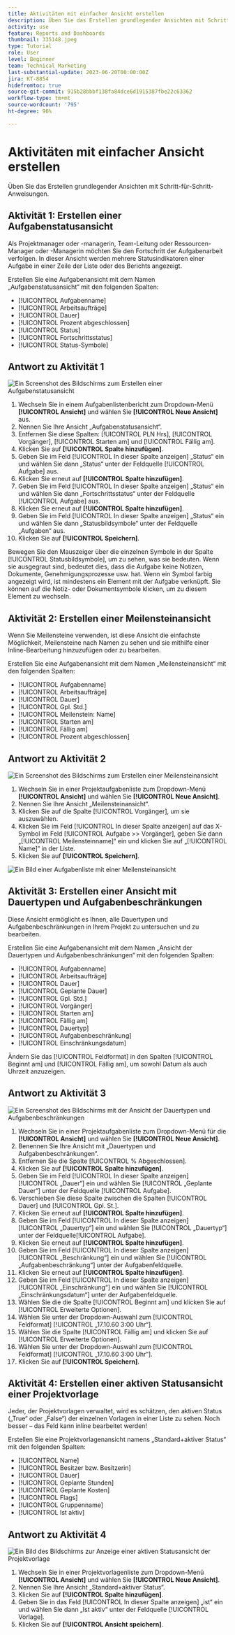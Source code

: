 ```yaml
---
title: Aktivitäten mit einfacher Ansicht erstellen
description: Üben Sie das Erstellen grundlegender Ansichten mit Schritt-für-Schritt-Anweisungen.
activity: use
feature: Reports and Dashboards
thumbnail: 335148.jpeg
type: Tutorial
role: User
level: Beginner
team: Technical Marketing
last-substantial-update: 2023-06-20T00:00:00Z
jira: KT-8854
hidefromtoc: true
source-git-commit: 915b28bbbf138fa84dce6d1915387fbe22c63362
workflow-type: tm+mt
source-wordcount: '795'
ht-degree: 96%

---
```


# Aktivitäten mit einfacher Ansicht erstellen

Üben Sie das Erstellen grundlegender Ansichten mit Schritt-für-Schritt-Anweisungen.

## Aktivität 1: Erstellen einer Aufgabenstatusansicht

Als Projektmanager oder -managerin, Team-Leitung oder Ressourcen-Manager oder -Managerin möchten Sie den Fortschritt der Aufgabenarbeit verfolgen. In dieser Ansicht werden mehrere Statusindikatoren einer Aufgabe in einer Zeile der Liste oder des Berichts angezeigt.

Erstellen Sie eine Aufgabenansicht mit dem Namen „Aufgabenstatusansicht“ mit den folgenden Spalten:

* [!UICONTROL Aufgabenname]
* [!UICONTROL Arbeitsaufträge]
* [!UICONTROL Dauer]
* [!UICONTROL Prozent abgeschlossen]
* [!UICONTROL Status]
* [!UICONTROL Fortschrittsstatus]
* [!UICONTROL Status-Symbole]

## Antwort zu Aktivität 1

![Ein Screenshot des Bildschirms zum Erstellen einer Aufgabenstatusansicht](assets/view-exercise.png)

1. Wechseln Sie in einem Aufgabenlistenbericht zum Dropdown-Menü **[!UICONTROL Ansicht]** und wählen Sie **[!UICONTROL Neue Ansicht]** aus.
1. Nennen Sie Ihre Ansicht „Aufgabenstatusansicht“.
1. Entfernen Sie diese Spalten: [!UICONTROL PLN Hrs], [!UICONTROL Vorgänger], [!UICONTROL Starten am] und [!UICONTROL Fällig am].
1. Klicken Sie auf **[!UICONTROL Spalte hinzufügen]**.
1. Geben Sie im Feld [!UICONTROL In dieser Spalte anzeigen] „Status“ ein und wählen Sie dann „Status“ unter der Feldquelle [!UICONTROL Aufgabe] aus.
1. Klicken Sie erneut auf **[!UICONTROL Spalte hinzufügen]**.
1. Geben Sie im Feld [!UICONTROL In dieser Spalte anzeigen] „Status“ ein und wählen Sie dann „Fortschrittsstatus“ unter der Feldquelle [!UICONTROL Aufgabe] aus.
1. Klicken Sie erneut auf **[!UICONTROL Spalte hinzufügen]**.
1. Geben Sie im Feld [!UICONTROL In dieser Spalte anzeigen] „Status“ ein und wählen Sie dann „Statusbildsymbole“ unter der Feldquelle „Aufgaben“ aus.
1. Klicken Sie auf **[!UICONTROL Speichern]**.

Bewegen Sie den Mauszeiger über die einzelnen Symbole in der Spalte [!UICONTROL Statusbildsymbole], um zu sehen, was sie bedeuten. Wenn sie ausgegraut sind, bedeutet dies, dass die Aufgabe keine Notizen, Dokumente, Genehmigungsprozesse usw. hat. Wenn ein Symbol farbig angezeigt wird, ist mindestens ein Element mit der Aufgabe verknüpft. Sie können auf die Notiz- oder Dokumentsymbole klicken, um zu diesem Element zu wechseln.

## Aktivität 2: Erstellen einer Meilensteinansicht

Wenn Sie Meilensteine verwenden, ist diese Ansicht die einfachste Möglichkeit, Meilensteine nach Namen zu sehen und sie mithilfe einer Inline-Bearbeitung hinzuzufügen oder zu bearbeiten.

Erstellen Sie eine Aufgabenansicht mit dem Namen „Meilensteinansicht“ mit den folgenden Spalten:

* [!UICONTROL Aufgabenname]
* [!UICONTROL Arbeitsaufträge]
* [!UICONTROL Dauer]
* [!UICONTROL Gpl. Std.]
* [!UICONTROL Meilenstein: Name]
* [!UICONTROL Starten am]
* [!UICONTROL Fällig am]
* [!UICONTROL Prozent abgeschlossen]


## Antwort zu Aktivität 2

![Ein Screenshot des Bildschirms zum Erstellen einer Meilensteinansicht](assets/view-milestone-exercise-1.png)

1. Wechseln Sie in einer Projektaufgabenliste zum Dropdown-Menü **[!UICONTROL Ansicht]** und wählen Sie **[!UICONTROL Neue Ansicht]**.
1. Nennen Sie Ihre Ansicht „Meilensteinansicht“.
1. Klicken Sie auf die Spalte [!UICONTROL Vorgänger], um sie auszuwählen.
1. Klicken Sie im Feld [!UICONTROL In dieser Spalte anzeigen] auf das X-Symbol im Feld [!UICONTROL Aufgabe >> Vorgänger], geben Sie dann „[!UICONTROL Meilensteinname]“ ein und klicken Sie auf „[!UICONTROL Name]“ in der Liste.
1. Klicken Sie auf **[!UICONTROL Speichern]**.

![Ein Bild einer Aufgabenliste mit einer Meilensteinansicht](assets/view-milestone-exercise-2.png)

## Aktivität 3: Erstellen einer Ansicht mit Dauertypen und Aufgabenbeschränkungen

Diese Ansicht ermöglicht es Ihnen, alle Dauertypen und Aufgabenbeschränkungen in Ihrem Projekt zu untersuchen und zu bearbeiten.

Erstellen Sie eine Aufgabenansicht mit dem Namen „Ansicht der Dauertypen und Aufgabenbeschränkungen“ mit den folgenden Spalten:

* [!UICONTROL Aufgabenname]
* [!UICONTROL Arbeitsaufträge]
* [!UICONTROL Dauer]
* [!UICONTROL Geplante Dauer]
* [!UICONTROL Gpl. Std.]
* [!UICONTROL Vorgänger]
* [!UICONTROL Starten am]
* [!UICONTROL Fällig am]
* [!UICONTROL Dauertyp]
* [!UICONTROL Aufgabenbeschränkung]
* [!UICONTROL Einschränkungsdatum]

Ändern Sie das [!UICONTROL Feldformat] in den Spalten [!UICONTROL Beginnt am] und [!UICONTROL Fällig am], um sowohl Datum als auch Uhrzeit anzuzeigen.

## Antwort zu Aktivität 3

![Ein Screenshot des Bildschirms mit der Ansicht der Dauertypen und Aufgabenbeschränkungen](assets/view-activity-3.png)

1. Wechseln Sie in einer Projektaufgabenliste zum Dropdown-Menü für die **[!UICONTROL Ansicht]** und wählen Sie **[!UICONTROL Neue Ansicht]**.
1. Benennen Sie Ihre Ansicht mit „Dauertypen und Aufgabenbeschränkungen“.
1. Entfernen Sie die Spalte [!UICONTROL % Abgeschlossen].
1. Klicken Sie auf **[!UICONTROL Spalte hinzufügen]**.
1. Geben Sie im Feld [!UICONTROL In dieser Spalte anzeigen] [!UICONTROL „Dauer“] ein und wählen Sie [!UICONTROL „Geplante Dauer“] unter der Feldquelle [!UICONTROL Aufgabe].
1. Verschieben Sie diese Spalte zwischen die Spalten [!UICONTROL Dauer] und [!UICONTROL Gpl. St.].
1. Klicken Sie erneut auf **[!UICONTROL Spalte hinzufügen]**.
1. Geben Sie im Feld [!UICONTROL In dieser Spalte anzeigen] [!UICONTROL „Dauertyp“] ein und wählen Sie [!UICONTROL „Dauertyp“] unter der Feldquelle[!UICONTROL Aufgabe].
1. Klicken Sie erneut auf **[!UICONTROL Spalte hinzufügen]**.
1. Geben Sie im Feld [!UICONTROL In dieser Spalte anzeigen] [!UICONTROL „Beschränkung“] ein und wählen Sie [!UICONTROL „Aufgabenbeschränkung“] unter der Aufgabenfeldquelle.
1. Klicken Sie erneut auf **[!UICONTROL Spalte hinzufügen]**.
1. Geben Sie im Feld [!UICONTROL In dieser Spalte anzeigen] [!UICONTROL „Einschränkung“] ein und wählen Sie [!UICONTROL „Einschränkungsdatum“] unter der Aufgabenfeldquelle.
1. Wählen Sie die die Spalte [!UICONTROL Beginnt am] und klicken Sie auf [!UICONTROL Erweiterte Optionen].
1. Wählen Sie unter der Dropdown-Auswahl zum [!UICONTROL Feldformat] [!UICONTROL „17.10.60 3:00 Uhr“].
1. Wählen Sie die Spalte [!UICONTROL Fällig am] und klicken Sie auf [!UICONTROL Erweiterte Optionen].
1. Wählen Sie unter der Dropdown-Auswahl zum [!UICONTROL Feldformat] [!UICONTROL „17.10.60 3:00 Uhr“].
1. Klicken Sie auf **[!UICONTROL Speichern]**.

## Aktivität 4: Erstellen einer aktiven Statusansicht einer Projektvorlage

Jeder, der Projektvorlagen verwaltet, wird es schätzen, den aktiven Status („True“ oder „False“) der einzelnen Vorlagen in einer Liste zu sehen. Noch besser – das Feld kann inline bearbeitet werden!

Erstellen Sie eine Projektvorlagenansicht namens „Standard+aktiver Status“ mit den folgenden Spalten:

* [!UICONTROL Name]
* [!UICONTROL Besitzer bzw. Besitzerin]
* [!UICONTROL Dauer]
* [!UICONTROL Geplante Stunden]
* [!UICONTROL Geplante Kosten]
* [!UICONTROL Flags]
* [!UICONTROL Gruppenname]
* [!UICONTROL Ist aktiv]


## Antwort zu Aktivität 4

![Ein Bild des Bildschirms zur Anzeige einer aktiven Statusansicht der Projektvorlage](assets/view-activity-4.png)

1. Wechseln Sie in einer Projektvorlagenliste zum Dropdown-Menü **[!UICONTROL Ansicht]** und wählen Sie **[!UICONTROL Neue Ansicht]**.
1. Nennen Sie Ihre Ansicht „Standard+aktiver Status“.
1. Klicken Sie auf **[!UICONTROL Spalte hinzufügen]**.
1. Geben Sie in das Feld [!UICONTROL In dieser Spalte anzeigen] „ist“ ein und wählen Sie dann „Ist aktiv“ unter der Feldquelle [!UICONTROL Vorlage].
1. Klicken Sie auf **[!UICONTROL Ansicht speichern]**.
